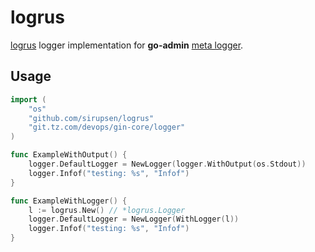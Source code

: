 # logrus

[logrus](https://github.com/sirupsen/logrus) logger implementation for __go-admin__ [meta logger](https://git.tz.com/devops/gin-core/tree/master/logger).

## Usage

```go
import (
	"os"
	"github.com/sirupsen/logrus"
	"git.tz.com/devops/gin-core/logger"
)

func ExampleWithOutput() {
	logger.DefaultLogger = NewLogger(logger.WithOutput(os.Stdout))
	logger.Infof("testing: %s", "Infof")
}

func ExampleWithLogger() {
	l := logrus.New() // *logrus.Logger
	logger.DefaultLogger = NewLogger(WithLogger(l))
	logger.Infof("testing: %s", "Infof")
}
```

